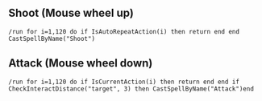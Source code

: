 ## Shoot (Mouse wheel up)
```
/run for i=1,120 do if IsAutoRepeatAction(i) then return end end CastSpellByName("Shoot")
```


## Attack (Mouse wheel down)
``` 
/run for i=1,120 do if IsCurrentAction(i) then return end end if CheckInteractDistance("target", 3) then CastSpellByName("Attack")end
```